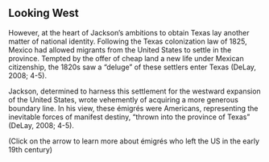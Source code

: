 ## Looking West

However, at the heart of Jackson’s ambitions to obtain Texas lay another matter of national identity. Following the Texas colonization law of 1825, Mexico had allowed migrants from the United States to settle in the province. Tempted by the offer of cheap land a new life under Mexican citizenship, the 1820s saw a “deluge” of these settlers enter Texas (DeLay, 2008; 4-5).

Jackson, determined to harness this settlement for the westward expansion of the United States, wrote vehemently of acquiring a more generous boundary line. In his view, these émigrés were Americans, representing the inevitable forces of manifest destiny, “thrown into the province of Texas” (DeLay, 2008; 4-5).

(Click on the arrow to learn more about émigrés who left the US in the early 19th century)
